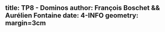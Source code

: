 title: TP8 - Dominos
author: François Boschet && Aurélien Fontaine
date: 4-INFO
geometry: margin=3cm
---
